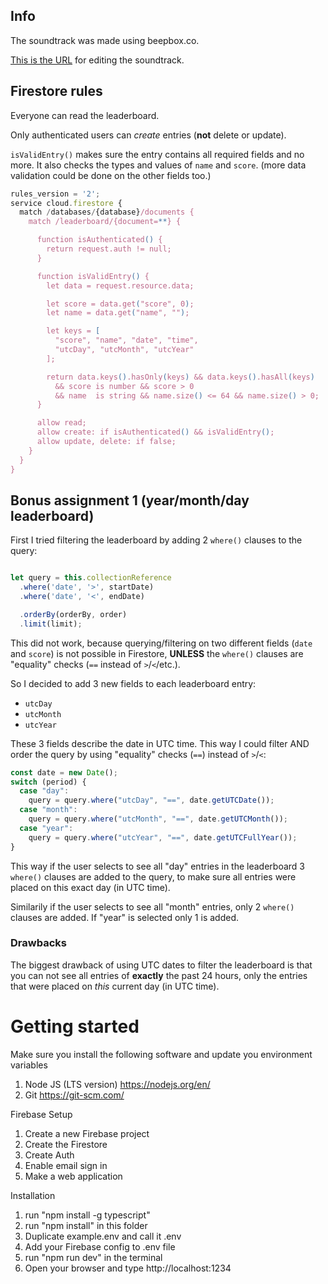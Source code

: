 ## Info

The soundtrack was made using beepbox.co.

[This is the URL](https://www.beepbox.co/#8n31s1k7l00e07t3em3a7g0fj07i0r1o3210T0v1L1ue2q3d5f7y3z8C0w5c2h2T1v1L4ue0q3d5fay3z8C0c0A1F4B3VbQ217cPe433E0a81T1v1L4ue3q3d6f8y5z1C0c0AbF8B5VaQ024bPa871E0002T3v1L4uf5q1d5f7y1z6C1S1jsSIzsSrIAASJJb000i0000000N4h840000014h4h4000004h4h8w00000p21IBWqDm5Kcmj5F5jnZQi_b5GcmImAnbEBWrzZweD1jnWNHQngdbdvPsLPa2-kKjq-QPzY---Dp-t_A6K4Ljq_1HISLRNvdtdvRJlBU2suCXY00) for editing the soundtrack.


## Firestore rules

Everyone can read the leaderboard.

Only authenticated users can *create* entries (**not** delete or update).

`isValidEntry()` makes sure the entry contains all required fields and no more. It also checks the types and values of `name` and `score`. (more data validation could be done on the other fields too.)

```js
rules_version = '2';
service cloud.firestore {
  match /databases/{database}/documents {
    match /leaderboard/{document=**} {

      function isAuthenticated() {
        return request.auth != null;
      }

      function isValidEntry() {
        let data = request.resource.data;

        let score = data.get("score", 0);
        let name = data.get("name", "");

        let keys = [
          "score", "name", "date", "time",
          "utcDay", "utcMonth", "utcYear"
        ];

        return data.keys().hasOnly(keys) && data.keys().hasAll(keys)
          && score is number && score > 0
          && name  is string && name.size() <= 64 && name.size() > 0;
      }

      allow read;
      allow create: if isAuthenticated() && isValidEntry();
      allow update, delete: if false;
    }
  }
}
```

## Bonus assignment 1 (year/month/day leaderboard)
First I tried filtering the leaderboard by adding 2 `where()` clauses to the query:
```js

let query = this.collectionReference
  .where('date', '>', startDate)
  .where('date', '<', endDate)

  .orderBy(orderBy, order)
  .limit(limit);
```
This did not work, because querying/filtering on two different fields (`date` and `score`) is not possible in Firestore, **UNLESS** the `where()` clauses are "equality" checks (`==` instead of `>`/`<`/etc.).

So I decided to add 3 new fields to each leaderboard entry:
- `utcDay`
- `utcMonth`
- `utcYear`

These 3 fields describe the date in UTC time.
This way I could filter AND order the query by using "equality" checks (`==`) instead of `>`/`<`:

```js
const date = new Date();
switch (period) {
  case "day":
    query = query.where("utcDay", "==", date.getUTCDate());
  case "month":
    query = query.where("utcMonth", "==", date.getUTCMonth());
  case "year":
    query = query.where("utcYear", "==", date.getUTCFullYear());
}
```

This way if the user selects to see all "day" entries in the leaderboard 3 `where()` clauses are added to the query, to make sure all entries were placed on this exact day (in UTC time).

Similarily if the user selects to see all "month" entries, only 2 `where()` clauses are added. If "year" is selected only 1 is added.

### Drawbacks

The biggest drawback of using UTC dates to filter the leaderboard is that you can not see all entries of **exactly** the past 24 hours, only the entries that were placed on *this* current day (in UTC time).


# Getting started

Make sure you install the following software and update you environment variables
1. Node JS (LTS version) https://nodejs.org/en/
2. Git https://git-scm.com/

Firebase Setup
1. Create a new Firebase project
2. Create the Firestore
3. Create Auth
4. Enable email sign in
4. Make a web application

Installation
1. run "npm install -g typescript"
1. run "npm install" in this folder
2. Duplicate example.env and call it .env
3. Add your Firebase config to .env file
4. run "npm run dev" in the terminal
5. Open your browser and type http://localhost:1234 